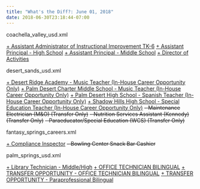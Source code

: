 ```yaml
---
title: "What's the Diff?: June 01, 2018"
date: 2018-06-30T23:18:44-07:00
---
```


coachella_valley_usd.xml

<ins>+    Assistant Administrator of Instructional Improvement TK-6</ins>
<ins>+    Assistant Principal - High School</ins>
<ins>+    Assistant Principal - Middle School</ins>
<ins>+    Director of Activities</ins>

desert_sands_usd.xml

<ins>+    Desert Ridge Academy - Music Teacher (In-House Career Opportunity Only)</ins>
<ins>+    Palm Desert Charter Middle School - Music Teacher (In-House Career Opportunity Only)</ins>
<ins>+    Palm Desert High School - Spanish Teacher (In-House Career Opportunity Only)</ins>
<ins>+    Shadow Hills High School - Special Education Teacher (In-House Career Opportunity Only)</ins>
<del>-    Maintenance Electrician (M&amp;O) (Transfer Only)</del>
<del>-    Nutrition Services Assistant (Kennedy) (Transfer Only)</del>
<del>-    Paraeducator/Special Education (WCS) (Transfer Only)</del>

fantasy_springs_careers.xml

<ins>+     Compliance Inspector</ins>
<del>-     Bowling Center Snack Bar Cashier</del>

palm_springs_usd.xml

<ins>+    Library Technician - Middle/High</ins>
<ins>+    OFFICE TECHNICIAN BILINGUAL</ins>
<ins>+    TRANSFER OPPORTUNITY - OFFICE TECHNICIAN BILINGUAL</ins>
<ins>+    TRANSFER OPPORTUNITY - Paraprofessional Bilingual</ins>
